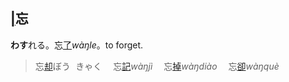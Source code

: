 ## [|]()<span lang=zh-tw>忘</span>


**わす**れる。忘[了]()*wàŋle*。to forget.   
><ruby>忘[却]()<kbd>ぼう<br>きゃく</kbd>　</ruby>
<ruby>忘[記]()*wàŋjì*　</ruby>
<ruby>忘[掉]()*wàŋdiào*　</ruby>
<ruby>忘[卻]()*wàŋquè*　</ruby>




